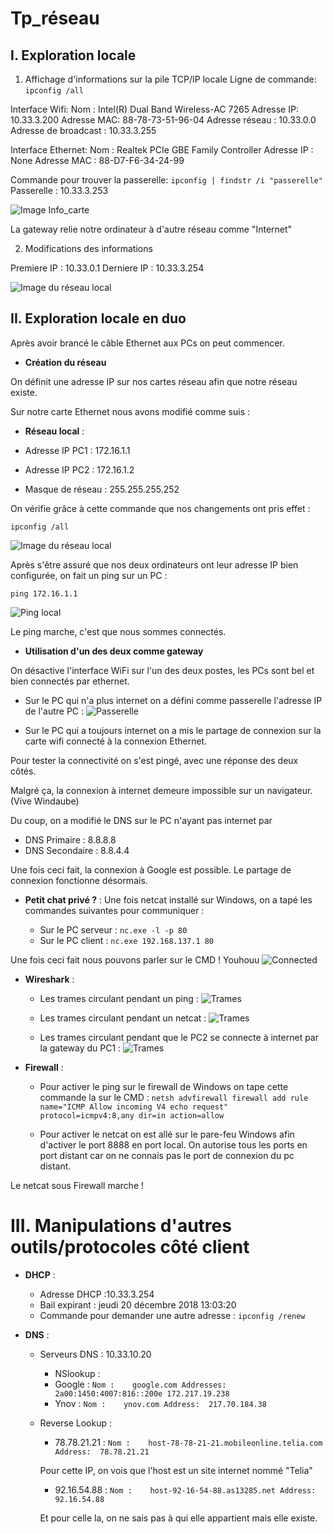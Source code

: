 # Tp_réseau

## I. Exploration locale

1. Affichage d'informations sur la pile TCP/IP locale
Ligne de commande: `ipconfig /all`

Interface Wifi:
Nom : Intel(R) Dual Band Wireless-AC 7265
Adresse IP: 10.33.3.200
Adresse MAC: 88-78-73-51-96-04
Adresse réseau : 10.33.0.0
Adresse de broadcast : 10.33.3.255

Interface Ethernet:
Nom : Realtek PCIe GBE Family Controller
Adresse IP : None
Adresse MAC : 88-D7-F6-34-24-99

Commande pour trouver la passerelle: `ipconfig | findstr /i "passerelle"`
Passerelle : 10.33.3.253


![Image Info_carte](/images/Info_carte.PNG)

La gateway relie notre ordinateur à d'autre réseau comme "Internet"

2. Modifications des informations

Premiere IP : 10.33.0.1
Derniere IP : 10.33.3.254

![Image du réseau local](/images/changement_adresse.PNG)

## II. Exploration locale en duo

  

Après avoir brancé le câble Ethernet aux PCs on peut commencer.

*  **Création du réseau**

  
On définit une adresse IP sur nos cartes réseau afin que notre réseau existe.

Sur notre carte Ethernet nous avons modifié comme suis :

*  **Réseau local** :

* Adresse IP PC1 : 172.16.1.1

* Adresse IP PC2 : 172.16.1.2

* Masque de réseau : 255.255.255.252

  
  

On vérifie grâce à cette commande que nos changements ont pris effet :

  
  

`ipconfig /all`

  
  

![Image du réseau local](/images/duo_changeip.PNG)

  
  

Après s'être assuré que nos deux ordinateurs ont leur adresse IP bien configurée, on fait un ping sur un PC :

  
  

`ping 172.16.1.1`

  

![Ping local](/images/pinglocal.PNG)

  
  

Le ping marche, c'est que nous sommes connectés.

*  **Utilisation d'un des deux comme gateway**

On désactive l'interface WiFi sur l'un des deux postes,
les PCs sont bel et bien connectés par ethernet.
* Sur le PC qui n'a plus internet on a défini comme passerelle l'adresse IP de l'autre PC :
![Passerelle](/images/duo_connected.PNG)

* Sur le PC qui a toujours internet on a mis le partage de connexion sur la carte wifi connecté à la connexion Ethernet.

Pour tester la connectivité on s'est pingé, avec une réponse des deux côtés.

Malgré ça, la connexion à internet demeure impossible sur un navigateur. (Vive Windaube) 

Du coup, on a modifié le DNS sur le PC n'ayant pas internet par 
* DNS Primaire : 8.8.8.8
* DNS Secondaire : 8.8.4.4

Une fois ceci fait, la connexion à Google est possible.
Le partage de connexion fonctionne désormais.

*  **Petit chat privé ?** :
Une fois netcat installé sur Windows, on a tapé les commandes suivantes pour communiquer :

	* Sur le PC serveur : `nc.exe -l -p 80`
	* Sur le PC client : `nc.exe 192.168.137.1 80`
	
Une fois ceci fait nous pouvons parler sur le CMD ! Youhouu
![Connected](/images/duo_netcat.PNG)

*  **Wireshark** :
	* Les trames circulant pendant un ping :
![Trames](/images/duo_wping.PNG)

	* Les trames circulant pendant un netcat :
![Trames](/images/duo_wnetcat.PNG)

	* Les trames circulant pendant que le PC2 se connecte à internet par la gateway du PC1 :
![Trames](/images/duo_wgateway.PNG)

*  **Firewall** :
	* Pour activer le ping sur le firewall de Windows on tape cette commande la sur le CMD :
`netsh advfirewall firewall add rule name="ICMP Allow incoming V4 echo request" protocol=icmpv4:8,any dir=in action=allow`

	* Pour activer le netcat on est allé sur le pare-feu Windows afin d'activer le port 8888 en port local.
On autorise tous les ports en port distant car on ne connais pas le port de connexion du pc distant.

Le netcat sous Firewall marche !

# III. Manipulations d'autres outils/protocoles côté client

*  **DHCP** : 
	* Adresse DHCP :10.33.3.254
	* Bail expirant : jeudi 20 décembre 2018 13:03:20
	* Commande pour demander une autre adresse : `ipconfig /renew`

* **DNS** :
	* Serveurs DNS : 10.33.10.20
		
		* NSlookup :
		* Google : `Nom :    google.com
		Addresses:  2a00:1450:4007:816::200e
          172.217.19.238`
		* Ynov : `Nom :    ynov.com
		Address:  217.70.184.38`
	* Reverse Lookup :
		* 78.78.21.21 :
		`Nom :    host-78-78-21-21.mobileonline.telia.com
		Address:  78.78.21.21`

		
		Pour cette IP, on vois que l'host est un site internet nommé "Telia" 

		* 92.16.54.88 :
		`Nom :    host-92-16-54-88.as13285.net
		Address:  92.16.54.88` 


		Et pour celle la, on ne sais pas à qui elle appartient mais elle existe.
	
	
